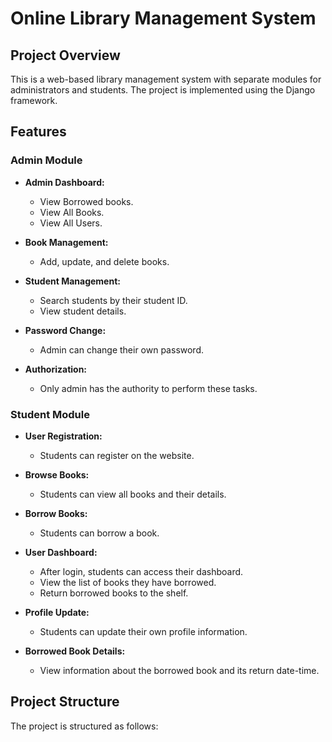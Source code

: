 # Online Library Management System

## Project Overview

This is a web-based library management system with separate modules for administrators and students. The project is implemented using the Django framework.

## Features

### Admin Module

- **Admin Dashboard:**
  - View Borrowed books.
  - View All Books.
  - View All Users.

- **Book Management:**
  - Add, update, and delete books.

- **Student Management:**
  - Search students by their student ID.
  - View student details.

- **Password Change:**
  - Admin can change their own password.

- **Authorization:**
  - Only admin has the authority to perform these tasks.

### Student Module

- **User Registration:**
  - Students can register on the website.

- **Browse Books:**
  - Students can view all books and their details.

- **Borrow Books:**
  - Students can borrow a book.

- **User Dashboard:**
  - After login, students can access their dashboard.
  - View the list of books they have borrowed.
  - Return borrowed books to the shelf.

- **Profile Update:**
  - Students can update their own profile information.

- **Borrowed Book Details:**
  - View information about the borrowed book and its return date-time.

## Project Structure

The project is structured as follows:

